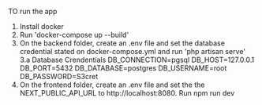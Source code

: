TO run the app

1. Install docker
2. Run 'docker-compose up --build'
3. On the backend folder, create an .env file and set the database credential stated on docker-compose.yml and run 'php artisan serve'
    3.a Database Crendentials
        DB_CONNECTION=pgsql
        DB_HOST=127.0.0.1
        DB_PORT=5432
        DB_DATABASE=postgres
        DB_USERNAME=root
        DB_PASSWORD=S3cret
4. On the frontend folder, create an .env file and set the the NEXT_PUBLIC_API_URL to http://localhost:8080. Run npm run dev